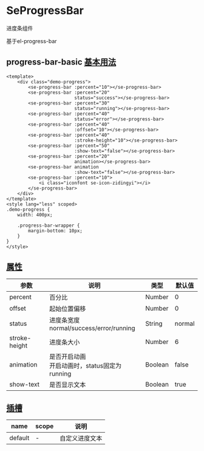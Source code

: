 # SeProgressBar

进度条组件

基于el-progress-bar

## progress-bar-basic [基本用法](#基本用法)

```vue
<template>
    <div class="demo-progress">
        <se-progress-bar :percent="10"></se-progress-bar>
        <se-progress-bar :percent="20"
                         status="success"></se-progress-bar>
        <se-progress-bar :percent="30"
                         status="running"></se-progress-bar>
        <se-progress-bar :percent="40"
                         status="error"></se-progress-bar>
        <se-progress-bar :percent="40"
                         :offset="10"></se-progress-bar>
        <se-progress-bar :percent="40"
                         :stroke-height="10"></se-progress-bar>
        <se-progress-bar :percent="50"
                         :show-text="false"></se-progress-bar>
        <se-progress-bar :percent="20"
                         animation></se-progress-bar>
        <se-progress-bar animation
                         :show-text="false"></se-progress-bar>
        <se-progress-bar :percent="10">
            <i class="iconfont se-icon-zidingyi"></i>
        </se-progress-bar>
    </div>
</template>
<style lang="less" scoped>
.demo-progress {
    width: 400px;

    .progress-bar-wrapper {
        margin-bottom: 10px;
    }
}
</style>
```

## [属性](#属性)

| 参数 | 说明 | 类型 | 默认值 |
|---|---|---|---|
| percent | 百分比 | Number | 0 |
| offset | 起始位置偏移 | Number | 0 |
| status | 进度条宽度<br/>normal/success/error/running | String | normal |
| stroke-height | 进度条大小 | Number | 6 |
| animation | 是否开启动画<br/>开启动画时，status固定为running | Boolean | false |
| show-text | 是否显示文本 | Boolean | true |

## [插槽](#插槽)

| name | scope | 说明 |
|---|---|---|
| default | - | 自定义进度文本 |
